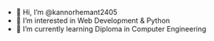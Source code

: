 - 👋 Hi, I’m @kannorhemant2405
- 👀 I’m interested in Web Development & Python
- 🌱 I’m currently learning Diploma in Computer Engineering


<!---
kannorhemant2405/kannorhemant2405 is a ✨ special ✨ repository because its `README.md` (this file) appears on your GitHub profile.
You can click the Preview link to take a look at your changes.
--->
